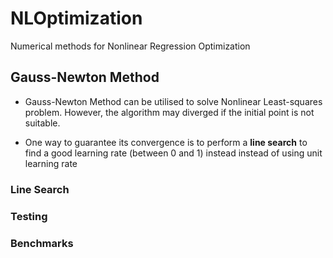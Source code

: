 # NLOptimization

Numerical methods for Nonlinear Regression Optimization

## Gauss-Newton Method

- Gauss-Newton Method can be utilised to solve Nonlinear Least-squares problem. However, the algorithm may diverged if the initial point is not suitable.

- One way to guarantee its convergence is to perform a **line search** to find a good learning rate (between 0 and 1) instead instead of using unit learning rate 

### Line Search

### Testing

### Benchmarks